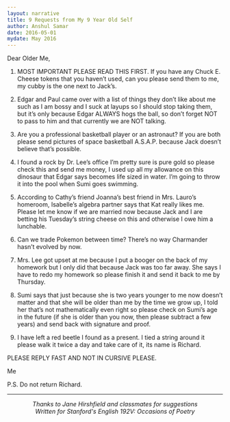 ```yaml
---
layout: narrative
title: 9 Requests from My 9 Year Old Self
author: Anshul Samar
date: 2016-05-01
mydate: May 2016
---
```


Dear Older Me,

1. MOST IMPORTANT PLEASE READ THIS FIRST. If you have any Chuck E. Cheese
tokens that you haven’t used, can you please send them to me, my cubby
is the one next to Jack’s.

2. Edgar and Paul came over with a list of things they don’t like about
me such as I am bossy and I suck at layups so I should stop taking
them, but it’s only because Edgar ALWAYS hogs the ball, so don’t
forget NOT to pass to him and that currently we are NOT talking.

3. Are you a professional basketball player or an astronaut? If you are
both please send pictures of space basketball A.S.A.P. because Jack
doesn’t believe that’s possible.

4. I found a rock by Dr. Lee’s office I’m pretty sure is pure gold so
please check this and send me money, I used up all my allowance on
this dinosaur that Edgar says becomes life sized in water. I’m going
to throw it into the pool when Sumi goes swimming.

5. According to Cathy’s friend Joanna’s best friend in Mrs. Lauro’s
homeroom, Isabelle’s algebra partner says that Kat really likes
me. Please let me know if we are married now because Jack and I are
betting his Tuesday’s string cheese on this and otherwise I owe him a
lunchable.

6. Can we trade Pokemon between time? There’s no way Charmander hasn’t
evolved by now.

7. Mrs. Lee got upset at me because I put a booger on the back of my
homework but I only did that because Jack was too far away. She
says I have to redo my homework so please finish it and send it back
to me by Thursday.

8. Sumi says that just because she is two years younger to me now doesn’t
matter and that she will be older than me by the time we grow up, I
told her that’s not mathematically even right so please check on
Sumi’s age in the future (if she is older than you now, then please
subtract a few years) and send back with signature and proof.

9. I have left a red beetle I found as a present. I tied a string around
it please walk it twice a day and take care of it, its name is
Richard.

PLEASE REPLY FAST AND NOT IN CURSIVE PLEASE.

Me

P.S. Do not return Richard.

---

<p style="text-align: center;">
<i> Thanks to Jane Hirshfield and classmates for suggestions </i> <br>
<i> Written for Stanford's English 192V: Occasions of Poetry </i>
</p>
